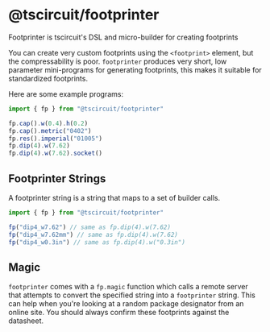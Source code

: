# @tscircuit/footprinter

Footprinter is tscircuit's DSL and micro-builder for creating footprints

You can create very custom footprints using the `<footprint>` element, but the
compressability is poor. `footprinter` produces very short, low parameter
mini-programs for generating footprints, this makes it suitable for standardized
footprints.

Here are some example programs:

```ts
import { fp } from "@tscircuit/footprinter"

fp.cap().w(0.4).h(0.2)
fp.cap().metric("0402")
fp.res().imperial("01005")
fp.dip(4).w(7.62)
fp.dip(4).w(7.62).socket()
```

## Footprinter Strings

A footprinter string is a string that maps to a set of builder calls.

```ts
import { fp } from "@tscircuit/footprinter"

fp("dip4_w7.62") // same as fp.dip(4).w(7.62)
fp("dip4_w7.62mm") // same as fp.dip(4).w(7.62)
fp("dip4_w0.3in") // same as fp.dip(4).w("0.3in")
```

## Magic

`footprinter` comes with a `fp.magic` function which calls a remote server that
attempts to convert the specified string into a `footprinter` string. This can
help when you're looking at a random package designator from an online site. You
should always confirm these footprints against the datasheet.
